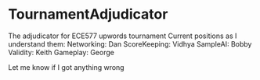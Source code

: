 # TournamentAdjudicator
The adjudicator for ECE577 upwords tournament
Current positions as I understand them:
  Networking: Dan
  ScoreKeeping: Vidhya
  SampleAI: Bobby
  Validity: Keith
  Gameplay: George
  
 Let me know if I got anything wrong
